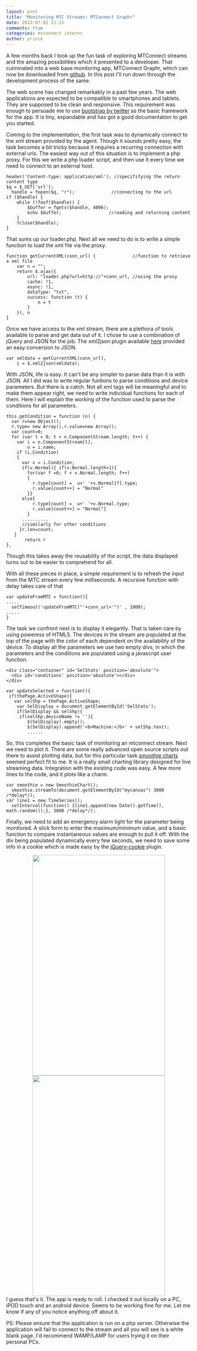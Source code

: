 ```yaml
---
layout: post
title: "Monitoring MTC Streams: MTConnect Graphr"
date: 2012-07-02 11:15
comments: true
categories: mtconnect interns
author: prince 
---
```


A few months back I took up the fun task of exploring MTConnect streams and the amazing possibilities which it presented to a developer. That culminated into a web base monitoring app, MTConnect Graphr, which can now be downloaded from [github](http://github.com/princearora/mtconnect-graphr). In this post I'll run down through the development process of the same.

The web scene has changed remarkably in a past few years. The web applications are expected to be compatible to smartphones and tablets. They are supposed to be clean and responsive. This requirement was enough to persuade me to use [bootstrap by twitter](http://twitter.github.com/bootstrap/) as the basic framework for the app. It is tiny, expandable and has got a good documentation to get you started.

Coming to the implementation, the first task was to dynamically connect to the xml stream provided by the agent. Though it sounds pretty easy, the task becomes a bit tricky because it requires a recurring connection with external urls. The easiest way out of this situation is to implement a php proxy. For this we write a php loader script, and then use it every time we need to connect to an external host.

	header('Content-type: application/xml'); //specififying the return content type
	$q = $_GET['url'];
	  handle = fopen($q, "r");              //connecting to the url
	if ($handle) {                          
	    while (!feof($handle)) {
	        $buffer = fgets($handle, 4096);
	        echo $buffer;                  //reading and returning content
	    }
	    fclose($handle);
	}


That sums up our loader.php. Next all we need to do is to write a simple function to load the xml file via the proxy.

	function getCurrentXML(conn_url) {              //function to retrieve a xml file 
	    var n = "";
	    return $.ajax({
	        url: "loader.php?url=http://"+conn_url, //using the proxy
	        cache: !1,
	        async: !1,
	        dataType: "txt",
	        success: function (t) {
	            n = t
	        }
	    }), n
	}

Once we have access to the xml stream, there are a plethora of tools available to parse and get data out of it. I chose to use a combination of jQuery and JSON for the job. The xml2json plugin available [here](http://www.fyneworks.com/jquery/xml-to-json/) provided an easy conversion to JSON. 

	var xmldata = getCurrentXML(conn_url),
	    i = $.xml2json(xmldata);

With JSON, life is easy. It can't be any simpler to parse data than it is with JSON. All I did was to write regular funtions to parse conditions and device parameters. But there is a catch. Not all xml tags will be meaningful and to make them appear right, we need to write individual functions for each of them. Here I will explain the working of the function used to parse the conditions for all parameters.

	this.getCondition = function (n) {
	  var r=new Object();
	  r.type= new Array(),r.value=new Array();
	  var count=0;
	  for (var t = 0; t < n.ComponentStream.length; t++) {
	    var i = n.ComponentStream[t],
            u = i.name;
	    if (i.Condition)
	    {
	      var v = i.Condition;
	      if(v.Normal){ if(v.Normal.length>1){
	        for(var f =0; f < v.Normal.length; f++)
	        {
	          r.type[count] =  u+' '+v.Normal[f].type;
	          r.value[count++] = "Normal"
	        }}
	      else{
	          r.type[count] =  u+' '+v.Normal.type;
	          r.value[count++] = "Normal"}
	        }
	      ..........
	      //similarly for other conditions 
	     }r.len=count;
	   }
           return r 
	},

Though this takes away the reusability of the script, the data displayed turns out to be easier to comprehend for all.

With all these pieces in place, a simple requirement is to refresh the input from the MTC stream every few milliseconds. A recursive function with delay takes care of that

	var updateFromMTC = function(){
	.....
	  setTimeout('updateFromMTC("'+conn_url+'")' , 1000);
	.....
	}

The task we confront next is to display it elegantly. That is taken care by using poweress of HTML5. The devices in the stream are populated at the top of the page with the color of each dependent on the availability of the device. To display all the parameters we use two empty divs, in which the parameters and the conditions are populated using a javascript user function.

	<div class="container" id='SelStats' position='absolute'">
	  <div id='conditions' position='absolute'></div>
	</div>

	var updateSelected = function(){
	 if(thePage.ActiveShape){
	   var selShp = thePage.ActiveShape;
		var SelDisplay = document.getElementById('SelStats');
		if(SelDisplay && selShp){
		 if(selShp.deviceName != ''){
			$(SelDisplay).empty();
			$(SelDisplay).append('<b>Machine:</b>' + selShp.text);
			......

So, this completes the basic task of monitoring an mtconnect stream. Next we need to plot it. There are some really advanced open source scripts out there to assist plotting data, but for this particular task [smoothie charts](http://smoothiecharts.org/) seemed perfect fit to me. It is a really small charting library designed for live streaming data. Integration with the existing code was easy. A few more lines to the code, and it plots like a charm.

	var smoothie = new SmoothieChart();
	  smoothie.streamTo(document.getElementById("mycanvas") 3000 /*delay*/);
	var line1 = new TimeSeries();
	  setInterval(function() {line1.append(new Date().getTime(), math.random());}, 3000 /*delay*/);

Finally, we need to add an emergency alarm light for the parameter being monitored. A slick form to enter the maximum/minimum value, and a basic function to compare instantaneous values are enough to pull it off. With the div being populated dynamically every few seconds, we need to save some info in a cookie which is made easy by the [jQuery-cookie](https://github.com/carhartl/jquery-cookie/) plugin.
<div style="text-align: center;">
<img src="/images/graphr-1.jpg" width=360 height=600 /> <img src="/images/graphr-2.jpg" width=360 height=600 /> </div>
I guess that's it. The app is ready to roll. I checked it out locally on a PC, iPOD touch and an android device. Seems to be working fine for me. Let me know if any of you notice anything off about it. 

PS: Please ensure that the application is run on a php server. Otherwise the application will fail to connect to the stream and all you will see is a white blank page. I'd recommend WAMP/LAMP for users trying it on their personal PCs.	
